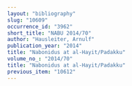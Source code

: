 ```yaml
---
layout: "bibliography"
slug: "10609"
occurrence_id: "3962"
short_title: "NABU 2014/70"
author: "Hausleiter, Arnulf"
publication_year: "2014"
title: "Nabonidus at al-Hayit/Padakku"
volume_no_: "2014/70"
title: "Nabonidus at al-Hayit/Padakku"
previous_item: "10612"
---
```

